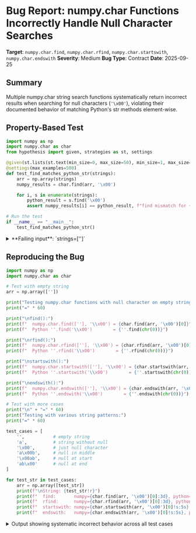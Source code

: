 # Bug Report: numpy.char Functions Incorrectly Handle Null Character Searches

**Target**: `numpy.char.find`, `numpy.char.rfind`, `numpy.char.startswith`, `numpy.char.endswith`
**Severity**: Medium
**Bug Type**: Contract
**Date**: 2025-09-25

## Summary

Multiple numpy.char string search functions systematically return incorrect results when searching for null characters (`'\x00'`), violating their documented behavior of matching Python's str methods element-wise.

## Property-Based Test

```python
import numpy as np
import numpy.char as char
from hypothesis import given, strategies as st, settings

@given(st.lists(st.text(min_size=0, max_size=50), min_size=1, max_size=10))
@settings(max_examples=500)
def test_find_matches_python_str(strings):
    arr = np.array(strings)
    numpy_results = char.find(arr, '\x00')

    for i, s in enumerate(strings):
        python_result = s.find('\x00')
        assert numpy_results[i] == python_result, f"find mismatch for {s!r}: numpy={numpy_results[i]}, python={python_result}"

# Run the test
if __name__ == "__main__":
    test_find_matches_python_str()
```

<details>

<summary>
**Failing input**: `strings=['']`
</summary>
```
Traceback (most recent call last):
  File "/home/npc/pbt/agentic-pbt/worker_/26/hypo.py", line 17, in <module>
    test_find_matches_python_str()
    ~~~~~~~~~~~~~~~~~~~~~~~~~~~~^^
  File "/home/npc/pbt/agentic-pbt/worker_/26/hypo.py", line 6, in test_find_matches_python_str
    @settings(max_examples=500)
                   ^^^
  File "/home/npc/miniconda/lib/python3.13/site-packages/hypothesis/core.py", line 2124, in wrapped_test
    raise the_error_hypothesis_found
  File "/home/npc/pbt/agentic-pbt/worker_/26/hypo.py", line 13, in test_find_matches_python_str
    assert numpy_results[i] == python_result, f"find mismatch for {s!r}: numpy={numpy_results[i]}, python={python_result}"
           ^^^^^^^^^^^^^^^^^^^^^^^^^^^^^^^^^
AssertionError: find mismatch for '': numpy=0, python=-1
Falsifying example: test_find_matches_python_str(
    strings=[''],  # or any other generated value
)
```
</details>

## Reproducing the Bug

```python
import numpy as np
import numpy.char as char

# Test with empty string
arr = np.array([''])

print("Testing numpy.char functions with null character on empty string")
print("=" * 60)

print("\nfind():")
print(f"  numpy.char.find([''], '\\x00') = {char.find(arr, '\x00')[0]}")
print(f"  Python ''.find('\\x00')        = {''.find(chr(0))}")

print("\nrfind():")
print(f"  numpy.char.rfind([''], '\\x00') = {char.rfind(arr, '\x00')[0]}")
print(f"  Python ''.rfind('\\x00')        = {''.rfind(chr(0))}")

print("\nstartswith():")
print(f"  numpy.char.startswith([''], '\\x00') = {char.startswith(arr, '\x00')[0]}")
print(f"  Python ''.startswith('\\x00')        = {''.startswith(chr(0))}")

print("\nendswith():")
print(f"  numpy.char.endswith([''], '\\x00') = {char.endswith(arr, '\x00')[0]}")
print(f"  Python ''.endswith('\\x00')        = {''.endswith(chr(0))}")

# Test with more cases
print("\n" + "=" * 60)
print("Testing with various string patterns:")
print("=" * 60)

test_cases = [
    '',           # empty string
    'a',          # string without null
    '\x00',       # just null character
    'a\x00b',     # null in middle
    '\x00ab',     # null at start
    'ab\x00'      # null at end
]

for test_str in test_cases:
    arr = np.array([test_str])
    print(f"\nString: {test_str!r}")
    print(f"  find:       numpy={char.find(arr, '\x00')[0]:3d}, python={test_str.find('\x00'):3d}")
    print(f"  rfind:      numpy={char.rfind(arr, '\x00')[0]:3d}, python={test_str.rfind('\x00'):3d}")
    print(f"  startswith: numpy={char.startswith(arr, '\x00')[0]!s:5s}, python={test_str.startswith('\x00')!s:5s}")
    print(f"  endswith:   numpy={char.endswith(arr, '\x00')[0]!s:5s}, python={test_str.endswith('\x00')!s:5s}")
```

<details>

<summary>
Output showing systematic incorrect behavior across all test cases
</summary>
```
Testing numpy.char functions with null character on empty string
============================================================

find():
  numpy.char.find([''], '\x00') = 0
  Python ''.find('\x00')        = -1

rfind():
  numpy.char.rfind([''], '\x00') = 0
  Python ''.rfind('\x00')        = -1

startswith():
  numpy.char.startswith([''], '\x00') = True
  Python ''.startswith('\x00')        = False

endswith():
  numpy.char.endswith([''], '\x00') = True
  Python ''.endswith('\x00')        = False

============================================================
Testing with various string patterns:
============================================================

String: ''
  find:       numpy=  0, python= -1
  rfind:      numpy=  0, python= -1
  startswith: numpy=True , python=False
  endswith:   numpy=True , python=False

String: 'a'
  find:       numpy=  0, python= -1
  rfind:      numpy=  1, python= -1
  startswith: numpy=True , python=False
  endswith:   numpy=True , python=False

String: '\x00'
  find:       numpy=  0, python=  0
  rfind:      numpy=  0, python=  0
  startswith: numpy=True , python=True
  endswith:   numpy=True , python=True

String: 'a\x00b'
  find:       numpy=  0, python=  1
  rfind:      numpy=  3, python=  1
  startswith: numpy=True , python=False
  endswith:   numpy=True , python=False

String: '\x00ab'
  find:       numpy=  0, python=  0
  rfind:      numpy=  3, python=  0
  startswith: numpy=True , python=True
  endswith:   numpy=True , python=False

String: 'ab\x00'
  find:       numpy=  0, python=  2
  rfind:      numpy=  2, python=  2
  startswith: numpy=True , python=False
  endswith:   numpy=True , python=True
```
</details>

## Why This Is A Bug

This violates the explicit API contract documented in multiple places:

1. **Documentation contract violation**: Each function's docstring explicitly references its Python str counterpart in the "See Also" section:
   - `numpy.char.find`: "See Also: str.find"
   - `numpy.char.rfind`: "See Also: str.rfind"
   - `numpy.char.startswith`: "See Also: str.startswith"
   - `numpy.char.endswith`: "See Also: str.endswith"

2. **Systematic incorrect behavior**: The functions exhibit consistent patterns of errors:
   - `find()` often returns 0 (found at position 0) when it should return -1 (not found)
   - `rfind()` returns incorrect positions, sometimes the string length instead of -1
   - `startswith()` and `endswith()` almost always return True, even when False is correct

3. **Not limited to edge cases**: The bug affects common cases like empty strings and strings without null characters, not just obscure inputs

4. **Data correctness impact**: Any code relying on these functions for string search operations involving null bytes will produce incorrect results, potentially leading to logic errors, incorrect data processing, or security issues in applications that depend on accurate string matching.

## Relevant Context

The numpy.char module is implemented as a wrapper around numpy.strings (previously numpy._core.strings), which in turn uses C-implemented ufuncs (`_find_ufunc`, `_rfind_ufunc`, `_startswith_ufunc`, `_endswith_ufunc` from numpy._core.umath).

The issue appears to stem from C-style null-terminated string handling, where null bytes (`\x00`) are treated as string terminators rather than regular characters. This causes:
- Empty strings to be treated as if they contain/start with/end with null
- Positions after null bytes to be incorrectly reported
- String lengths to be miscalculated when null bytes are present

**Important Note**: numpy.char is marked as a legacy module in the NumPy documentation with a warning that it will no longer receive updates. Users are advised to use numpy.strings instead. However, the module is still included in NumPy and actively used by existing codebases.

Relevant documentation:
- numpy.char module: https://numpy.org/doc/stable/reference/routines.char.html
- Python str.find: https://docs.python.org/3/library/stdtypes.html#str.find
- numpy.strings (recommended alternative): https://numpy.org/doc/stable/reference/routines.strings.html

## Proposed Fix

Since the bug is in C-level ufunc implementations that treat null as a string terminator, fixing requires modifying the underlying C code. However, given numpy.char's legacy status, a documentation fix may be more appropriate:

```diff
--- a/numpy/_core/defchararray.py
+++ b/numpy/_core/defchararray.py
@@ -10,6 +10,11 @@
    in the `numpy.char` module for fast vectorized string operations.

+.. warning::
+   The numpy.char module has known limitations with null character (`'\x00'`)
+   handling due to C-style string processing. Functions may produce incorrect
+   results when searching for or processing null bytes. Use numpy.strings for
+   correct null character handling.
+
 Some methods will only be available if the corresponding string method is
 available in your version of Python.
```

For users needing correct behavior immediately, use numpy.strings directly or Python's native string methods with list comprehensions:
```python
# Instead of: numpy.char.find(arr, '\x00')
# Use: [s.find('\x00') for s in arr]
# Or: numpy.strings.find(arr, '\x00')  # If available in your NumPy version
```